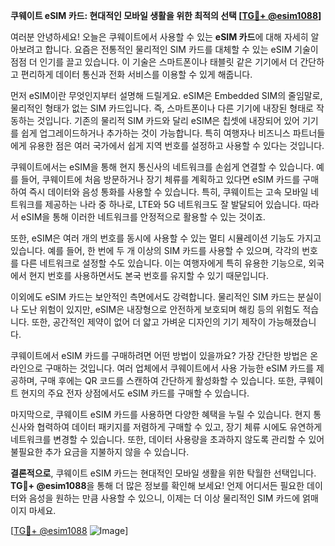 **쿠웨이트 eSIM 카드: 현대적인 모바일 생활을 위한 최적의 선택 [[TG💪+ @esim1088](https://t.me/s/esim1088)]**

여러분 안녕하세요! 오늘은 쿠웨이트에서 사용할 수 있는 **eSIM 카드**에 대해 자세히 알아보려고 합니다. 요즘은 전통적인 물리적인 SIM 카드를 대체할 수 있는 eSIM 기술이 점점 더 인기를 끌고 있습니다. 이 기술은 스마트폰이나 태블릿 같은 기기에서 더 간단하고 편리하게 데이터 통신과 전화 서비스를 이용할 수 있게 해줍니다.

먼저 eSIM이란 무엇인지부터 설명해 드릴게요. eSIM은 Embedded SIM의 줄임말로, 물리적인 형태가 없는 SIM 카드입니다. 즉, 스마트폰이나 다른 기기에 내장된 형태로 작동하는 것입니다. 기존의 물리적 SIM 카드와 달리 eSIM은 칩셋에 내장되어 있어 기기를 쉽게 업그레이드하거나 추가하는 것이 가능합니다. 특히 여행자나 비즈니스 파트너들에게 유용한 점은 여러 국가에서 쉽게 지역 번호를 설정하고 사용할 수 있다는 것입니다.

쿠웨이트에서는 eSIM을 통해 현지 통신사의 네트워크를 손쉽게 연결할 수 있습니다. 예를 들어, 쿠웨이트에 처음 방문하거나 장기 체류를 계획하고 있다면 eSIM 카드를 구매하여 즉시 데이터와 음성 통화를 사용할 수 있습니다. 특히, 쿠웨이트는 고속 모바일 네트워크를 제공하는 나라 중 하나로, LTE와 5G 네트워크도 잘 발달되어 있습니다. 따라서 eSIM을 통해 이러한 네트워크를 안정적으로 활용할 수 있는 것이죠.

또한, eSIM은 여러 개의 번호를 동시에 사용할 수 있는 멀티 시뮬레이션 기능도 가지고 있습니다. 예를 들어, 한 번에 두 개 이상의 SIM 카드를 사용할 수 있으며, 각각의 번호를 다른 네트워크로 설정할 수도 있습니다. 이는 여행자에게 특히 유용한 기능으로, 외국에서 현지 번호를 사용하면서도 본국 번호를 유지할 수 있기 때문입니다.

이외에도 eSIM 카드는 보안적인 측면에서도 강력합니다. 물리적인 SIM 카드는 분실이나 도난 위험이 있지만, eSIM은 내장형으로 안전하게 보호되며 해킹 등의 위험도 적습니다. 또한, 공간적인 제약이 없어 더 얇고 가벼운 디자인의 기기 제작이 가능해졌습니다.

쿠웨이트에서 eSIM 카드를 구매하려면 어떤 방법이 있을까요? 가장 간단한 방법은 온라인으로 구매하는 것입니다. 여러 업체에서 쿠웨이트에서 사용 가능한 eSIM 카드를 제공하며, 구매 후에는 QR 코드를 스캔하여 간단하게 활성화할 수 있습니다. 또한, 쿠웨이트 현지의 주요 전자 상점에서도 eSIM 카드를 구매할 수 있습니다.

마지막으로, 쿠웨이트 eSIM 카드를 사용하면 다양한 혜택을 누릴 수 있습니다. 현지 통신사와 협력하여 데이터 패키지를 저렴하게 구매할 수 있고, 장기 체류 시에도 유연하게 네트워크를 변경할 수 있습니다. 또한, 데이터 사용량을 초과하지 않도록 관리할 수 있어 불필요한 추가 요금을 지불하지 않을 수 있습니다.

**결론적으로**, 쿠웨이트 eSIM 카드는 현대적인 모바일 생활을 위한 탁월한 선택입니다. **TG💪+ @esim1088**을 통해 더 많은 정보를 확인해 보세요! 언제 어디서든 필요한 데이터와 음성을 원하는 만큼 사용할 수 있으니, 이제는 더 이상 물리적인 SIM 카드에 얽매이지 마세요.

[[TG💪+ @esim1088](https://t.me/s/esim1088) ![Image](https://i.postimg.cc/Y0z9fWf4/image.png)]
